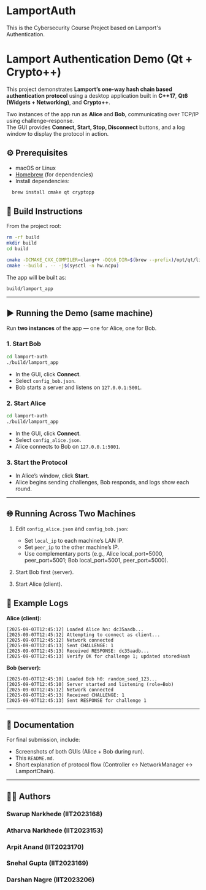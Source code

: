 # LamportAuth
This is the Cybersecurity Course Project based on Lamport's Authentication.


# Lamport Authentication Demo (Qt + Crypto++)

This project demonstrates **Lamport’s one-way hash chain based authentication protocol** using a desktop application built in **C++17**, **Qt6 (Widgets + Networking)**, and **Crypto++**.

Two instances of the app run as **Alice** and **Bob**, communicating over TCP/IP using challenge–response.  
The GUI provides **Connect, Start, Stop, Disconnect** buttons, and a log window to display the protocol in action.


## ⚙️ Prerequisites
- macOS or Linux  
- [Homebrew](https://brew.sh/) (for dependencies)  
- Install dependencies:
  
```bash
  brew install cmake qt cryptopp
````


## 🔨 Build Instructions

From the project root:

```bash
rm -rf build
mkdir build
cd build

cmake -DCMAKE_CXX_COMPILER=clang++ -DQt6_DIR=$(brew --prefix)/opt/qt/lib/cmake/Qt6 ..
cmake --build . -- -j$(sysctl -n hw.ncpu)
```

The app will be built as:

```
build/lamport_app
```

---

## ▶️ Running the Demo (same machine)

Run **two instances** of the app — one for Alice, one for Bob.

### 1. Start Bob

```bash
cd lamport-auth
./build/lamport_app
```

* In the GUI, click **Connect**.
* Select `config_bob.json`.
* Bob starts a server and listens on `127.0.0.1:5001`.

### 2. Start Alice

```bash
cd lamport-auth
./build/lamport_app
```

* In the GUI, click **Connect**.
* Select `config_alice.json`.
* Alice connects to Bob on `127.0.0.1:5001`.

### 3. Start the Protocol

* In Alice’s window, click **Start**.
* Alice begins sending challenges, Bob responds, and logs show each round.

---

## 🌐 Running Across Two Machines

1. Edit `config_alice.json` and `config_bob.json`:

   * Set `local_ip` to each machine’s LAN IP.
   * Set `peer_ip` to the other machine’s IP.
   * Use complementary ports (e.g., Alice local\_port=5000, peer\_port=5001; Bob local\_port=5001, peer\_port=5000).

2. Start Bob first (server).

3. Start Alice (client).


## 📝 Example Logs

**Alice (client):**

```
[2025-09-07T12:45:12] Loaded Alice hn: dc35aadb...
[2025-09-07T12:45:12] Attempting to connect as client...
[2025-09-07T12:45:12] Network connected
[2025-09-07T12:45:13] Sent CHALLENGE: 1
[2025-09-07T12:45:13] Received RESPONSE: dc35aadb...
[2025-09-07T12:45:13] Verify OK for challenge 1; updated storedHash
```

**Bob (server):**

```
[2025-09-07T12:45:10] Loaded Bob h0: random_seed_123...
[2025-09-07T12:45:10] Server started and listening (role=Bob)
[2025-09-07T12:45:12] Network connected
[2025-09-07T12:45:13] Received CHALLENGE: 1
[2025-09-07T12:45:13] Sent RESPONSE for challenge 1
```

---

## 📸 Documentation

For final submission, include:

* Screenshots of both GUIs (Alice + Bob during run).
* This `README.md`.
* Short explanation of protocol flow (Controller ↔ NetworkManager ↔ LamportChain).

---

## 👩‍💻 Authors

### Swarup Narkhede (IIT2023168)
### Atharva Narkhede (IIT2023153)
### Arpit Anand (IIT2023170)
### Snehal Gupta (IIT2023169)
### Darshan Nagre (IIT2023206)



